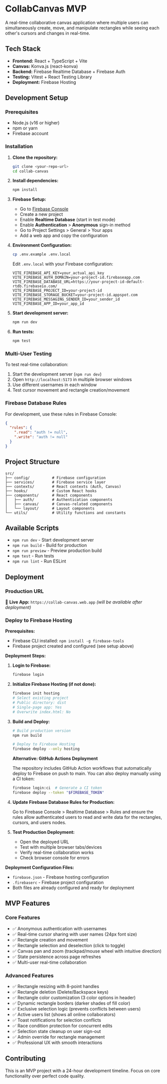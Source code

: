 # CollabCanvas MVP

A real-time collaborative canvas application where multiple users can simultaneously create, move, and manipulate rectangles while seeing each other's cursors and changes in real-time.

## Tech Stack

- **Frontend:** React + TypeScript + Vite
- **Canvas:** Konva.js (react-konva)
- **Backend:** Firebase Realtime Database + Firebase Auth
- **Testing:** Vitest + React Testing Library
- **Deployment:** Firebase Hosting

## Development Setup

### Prerequisites

- Node.js (v16 or higher)
- npm or yarn
- Firebase account

### Installation

1. **Clone the repository:**
   ```bash
   git clone <your-repo-url>
   cd collab-canvas
   ```

2. **Install dependencies:**
   ```bash
   npm install
   ```

3. **Firebase Setup:**
   - Go to [Firebase Console](https://console.firebase.google.com)
   - Create a new project
   - Enable **Realtime Database** (start in test mode)
   - Enable **Authentication** > **Anonymous** sign-in method
   - Go to Project Settings > General > Your apps
   - Add a web app and copy the configuration

4. **Environment Configuration:**
   ```bash
   cp .env.example .env.local
   ```
   
   Edit `.env.local` with your Firebase configuration:
   ```
   VITE_FIREBASE_API_KEY=your_actual_api_key
   VITE_FIREBASE_AUTH_DOMAIN=your-project-id.firebaseapp.com
   VITE_FIREBASE_DATABASE_URL=https://your-project-id-default-rtdb.firebaseio.com/
   VITE_FIREBASE_PROJECT_ID=your-project-id
   VITE_FIREBASE_STORAGE_BUCKET=your-project-id.appspot.com
   VITE_FIREBASE_MESSAGING_SENDER_ID=your_sender_id
   VITE_FIREBASE_APP_ID=your_app_id
   ```

5. **Start development server:**
   ```bash
   npm run dev
   ```

6. **Run tests:**
   ```bash
   npm test
   ```

### Multi-User Testing

To test real-time collaboration:

1. Start the development server (`npm run dev`)
2. Open `http://localhost:5173` in multiple browser windows
3. Use different usernames in each window
4. Test cursor movement and rectangle creation/movement

### Firebase Database Rules

For development, use these rules in Firebase Console:

```json
{
  "rules": {
    ".read": "auth != null",
    ".write": "auth != null"
  }
}
```

## Project Structure

```
src/
├── config/          # Firebase configuration
├── services/        # Firebase service layer
├── contexts/        # React contexts (Auth, Canvas)
├── hooks/           # Custom React hooks
├── components/      # React components
│   ├── auth/        # Authentication components
│   ├── canvas/      # Canvas-related components
│   └── layout/      # Layout components
└── utils/           # Utility functions and constants
```

## Available Scripts

- `npm run dev` - Start development server
- `npm run build` - Build for production
- `npm run preview` - Preview production build
- `npm test` - Run tests
- `npm run lint` - Run ESLint

## Deployment

### Production URL
🚀 **Live App:** `https://collab-canvas.web.app` *(will be available after deployment)*

### Deploy to Firebase Hosting

**Prerequisites:**
- Firebase CLI installed: `npm install -g firebase-tools`
- Firebase project created and configured (see setup above)

**Deployment Steps:**

1. **Login to Firebase:**
   ```bash
   firebase login
   ```

2. **Initialize Firebase Hosting (if not done):**
   ```bash
   firebase init hosting
   # Select existing project
   # Public directory: dist
   # Single-page app: Yes
   # Overwrite index.html: No
   ```

3. **Build and Deploy:**
   ```bash
   # Build production version
   npm run build
   
   # Deploy to Firebase Hosting
   firebase deploy --only hosting
   ```

   **Alternative: GitHub Actions Deployment**
   
   The repository includes GitHub Action workflows that automatically deploy to Firebase on push to main. You can also deploy manually using a CI token:
   ```bash
   firebase login:ci  # Generate a CI token
   firebase deploy --token "$FIREBASE_TOKEN"
   ```

4. **Update Firebase Database Rules for Production:**
   
   Go to Firebase Console > Realtime Database > Rules and ensure the rules allow authenticated users to read and write data for the rectangles, cursors, and users nodes.

5. **Test Production Deployment:**
   - Open the deployed URL
   - Test with multiple browser tabs/devices
   - Verify real-time collaboration works
   - Check browser console for errors

**Deployment Configuration Files:**
- `firebase.json` - Firebase hosting configuration
- `.firebaserc` - Firebase project configuration  
- Both files are already configured and ready for deployment

## MVP Features

### Core Features
- ✅ Anonymous authentication with usernames
- ✅ Real-time cursor sharing with user names (24px font size)
- ✅ Rectangle creation and movement
- ✅ Rectangle selection and deselection (click to toggle)
- ✅ Canvas pan and zoom (trackpad/mouse wheel with intuitive direction)
- ✅ State persistence across page refreshes
- ✅ Multi-user real-time collaboration

### Advanced Features
- ✅ Rectangle resizing with 8-point handles
- ✅ Rectangle deletion (Delete/Backspace keys)
- ✅ Rectangle color customization (3 color options in header)
- ✅ Dynamic rectangle borders (darker shades of fill color)
- ✅ Exclusive selection logic (prevents conflicts between users)
- ✅ Active users list (shows all online collaborators)
- ✅ Toast notifications for selection conflicts
- ✅ Race condition protection for concurrent edits
- ✅ Selection state cleanup on user sign-out
- ✅ Admin override for rectangle management
- ✅ Professional UX with smooth interactions

## Contributing

This is an MVP project with a 24-hour development timeline. Focus on core functionality over perfect code quality.
